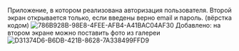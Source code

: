 Приложение, в котором реализована авторизация пользователя. Второй экран открывается только, если введены верно email и пароль. (вёрстка кодом)
![786B928B-98E8-4FEE-AFB4-A41BAC04AF30](https://github.com/nikaprokudina/swift_course_hse/assets/129796936/2052bed6-3658-4681-8c49-3cd863346642)
Добавлено: на втором экране можно поставить фото из галереи
![D31374D6-B6DB-421B-8628-7A338499FFD9](https://github.com/nikaprokudina/swift_course_hse/assets/129796936/83a357f8-6c12-43a1-9d31-8050c0d3ba44)
